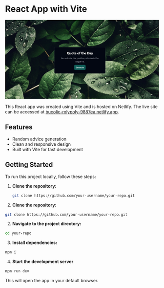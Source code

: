 # React App with Vite

![App Screenshot](screenshot.png)

This React app was created using Vite and is hosted on Netlify. The live site can be accessed at [bucolic-rolypoly-9887ea.netlify.app](https://bucolic-rolypoly-9887ea.netlify.app/).

## Features

- Random advice generation
- Clean and responsive design
- Built with Vite for fast development

## Getting Started

To run this project locally, follow these steps:

1. **Clone the repository:**

   ```bash
   git clone https://github.com/your-username/your-repo.git
   ```

1. **Clone the repository:**

```bash
git clone https://github.com/your-username/your-repo.git
```
2. **Navigate to the project directory:**

```bash
cd your-repo
```
3. **Install dependencies:**

```bash
npm i
```
4. **Start the development server**

```bash
npm run dev
```

This will open the app in your default browser.
